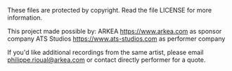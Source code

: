 These files are protected by copyright. Read the file LICENSE for more information.

This project made possible by: 
   ARKEA https://www.arkea.com as sponsor company 
   ATS Studios https://www.ats-studios.com as performer company 
 
If you'd like additional recordings from the same artist, please
email philippe.rioual@arkea.com or contact directly performer for a quote.
